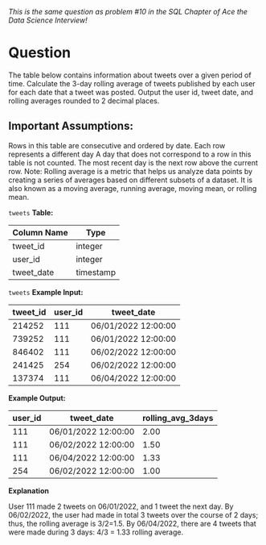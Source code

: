 *This is the same question as problem #10 in the SQL Chapter of Ace the Data Science Interview!*

# Question
The table below contains information about tweets over a given period of time. Calculate the 3-day rolling average of tweets published by each user for each date that a tweet was posted. Output the user id, tweet date, and rolling averages rounded to 2 decimal places.

## Important Assumptions:

Rows in this table are consecutive and ordered by date.
Each row represents a different day
A day that does not correspond to a row in this table is not counted. The most recent day is the next row above the current row.
Note: Rolling average is a metric that helps us analyze data points by creating a series of averages based on different subsets of a dataset. It is also known as a moving average, running average, moving mean, or rolling mean.

`tweets` **Table:**

|Column Name	|Type|
|-----|------|
|tweet_id|	integer|
|user_id	|integer|
|tweet_date	|timestamp|

`tweets` **Example Input:**

|tweet_id|	user_id|	tweet_date|
|------|------|-----|
|214252	|111	|06/01/2022 12:00:00|
|739252	|111	|06/01/2022 12:00:00|
|846402	|111	|06/02/2022 12:00:00|
|241425	|254	|06/02/2022 12:00:00|
|137374	|111	|06/04/2022 12:00:00|

**Example Output:**

|user_id	|tweet_date|	rolling_avg_3days|
|------|-----|-----|
|111	|06/01/2022 12:00:00|	2.00|
|111	|06/02/2022 12:00:00|	1.50|
|111	|06/04/2022 12:00:00|	1.33|
|254	|06/02/2022 12:00:00|	1.00|

**Explanation**

User 111 made 2 tweets on 06/01/2022, and 1 tweet the next day. By 06/02/2022, the user had made in total 3 tweets over the course of 2 days; thus, the rolling average is 3/2=1.5. By 06/04/2022, there are 4 tweets that were made during 3 days: 4/3 = 1.33 rolling average.
